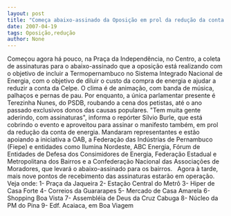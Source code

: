 ```yaml
---
layout: post
title: "Começa abaixo-assinado da Oposição em prol da redução da conta de luz"
date: 2007-04-19
tags: Oposição,redução
author: None
---
```


Começou agora há pouco, na Praça da Independência, no Centro, a coleta de assinaturas para o abaixo-assinado que a oposição está realizando com o objetivo de incluir a Termopernambuco no Sistema Integrado Nacional de Energia, com o objetivo de diluir o custo da compra de energia e ajudar a reduzir a conta da Celpe.
O clima é de animação, com banda de música, palhaços e pernas de pau. 
Por enquanto, a única parlamentar presente é Terezinha Nunes, do PSDB, roubando a cena dos petistas, até o ano passado exclusivos donos das causas populares.
\"Tem muita gente aderindo, com assinaturas\", informa o repórter Sílvio Burle, que está cobrindo o evento e aproveitou para assinar o manifesto também, em prol da redução da conta de energia.
Mandaram representantes e estão apoiando a iniciativa a OAB, a Federação das Indústrias de Pernambuco (Fiepe) e entidades como Ilumina Nordeste, ABC Energia, Fórum de Entidades de Defesa dos Consimidores de Energia, Federação Estadual e Metropolitana dos Bairros e a Confederação Nacional das Associações de Moradores, que levará o abaixo-assinado para os bairros.
&nbsp;
Agora à tarde, mais&nbsp;nove pontos de recebimento das assinaturas estarão em operação.
Veja onde:
1- Praça da Jaqueira
2- Estação Central do Metrô
3- Hiper de Casa Forte
4- Correios da Guararapes
5- Mercado de Casa Amarela
6- Shopping Boa Vista
7- Assembléia de Deus da Cruz Cabuga
8- Núcleo da PM do Pina
9- Edf. Acaiaca, em Boa Viagem 